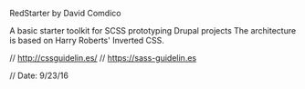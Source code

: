 RedStarter by David Comdico

A basic starter toolkit for SCSS prototyping Drupal projects
The architecture is based on Harry Roberts' Inverted CSS.

// http://cssguidelin.es/
// https://sass-guidelin.es

// Date:    9/23/16
